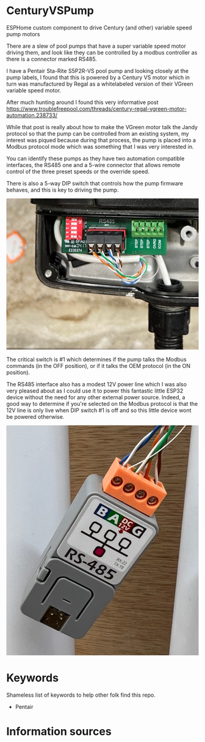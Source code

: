 # CenturyVSPump

ESPHome custom component to drive Century (and other) variable speed pump motors

There are a slew of pool pumps that have a super variable speed motor driving
them, and look like they can be controlled by a modbus controller as there is
a connector marked RS485.

I have a Pentair Sta-Rite S5P2R-VS pool pump and looking closely at the pump labels,
I found that this is powered by a Century VS motor which in turn was manufactured by
Regal as a whitelabeled version of their VGreen variable speed motor.

After much hunting around I found this very informative post
https://www.troublefreepool.com/threads/century-regal-vgreen-motor-automation.238733/

While that post is really about how to make the VGreen motor talk the Jandy protocol so
that the pump can be controlled from an existing system, my interest was piqued because
during that process, the pump is placed into a Modbus protocol mode which was something
that I was very interested in.

You can identify these pumps as they have two automation compatible interfaces, the RS485
one and a 5-wire connector that allows remote control of the three preset speeds or the
override speed.

There is also a 5-way DIP switch that controls how the pump firmware behaves, and this
is key to driving the pump.

![Picture of interfaces & DIP switches](images/Automation-Interfaces.PNG)

The critical switch is #1 which determines if the pump talks the Modbus commands
(in the OFF position), or if it talks the OEM protocol (in the ON position).

The RS485 interface also has a modest 12V power line which I was also very pleased about
as I could use it to power this fantastic little ESP32 device without the need for any
other external power source. Indeed, a good way to determine if you're selected on the
Modbus protocol is that the 12V line is only live when DIP switch #1 is off and so this
little device wont be powered otherwise.

![Picture of ATOM RS485 module](images/Atom-RS485.png)

# Keywords

Shameless list of keywords to help other folk find this repo.

- Pentair

# Information sources
